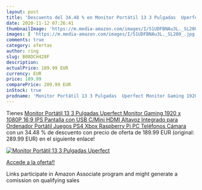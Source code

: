 ```yaml
---
layout: post
title: 'Descuento del 34.48 % en Monitor Portátil 13 3 Pulgadas  Uperfect'
date: 2020-11-12 07:26:41
thumbnailImage: 'https://m.media-amazon.com/images/I/51UDFBNAu3L._SL200_.jpg'
images: [ 'https://m.media-amazon.com/images/I/51UDFBNAu3L._SL200_.jpg' ]
comments: true
category: ofertas
author: ring
slug: B08DCH428F
description:
actualPrice: 189.99 EUR
currency: EUR
price: 189.99
comparePrice: 289.99 EUR
inStock: true
prodname: 'Monitor Portátil 13 3 Pulgadas  Uperfect Monitor Gaming 1920 x 1080P 16:9 IPS Pantalla con USB C/Mini HDMI  Altavoz Integrado para Ordenador Portátil Juegos PS4 Xbox Raspberry Pi PC Teléfonos Cámara'
---
```


Tienes [Monitor Portátil 13 3 Pulgadas  Uperfect Monitor Gaming 1920 x 1080P 16:9 IPS Pantalla con USB C/Mini HDMI  Altavoz Integrado para Ordenador Portátil Juegos PS4 Xbox Raspberry Pi PC Teléfonos Cámara](https://www.amazon.es/dp/B08DCH428F/?tag=tolees-21) con un 34.48 % de descuento con precio de oferta de 189.99 EUR (original: 289.99 EUR) en el siguiente enlace!

[![Monitor Portátil 13 3 Pulgadas  Uperfect](https://m.media-amazon.com/images/I/51UDFBNAu3L._SL200_.jpg)](https://www.amazon.es/dp/B08DCH428F/?tag=tolees-21)

[Accede a la oferta!!](https://www.amazon.es/dp/B08DCH428F/?tag=tolees-21)

Links participate in Amazon Associate program and might generate a comission on qualifying sales


